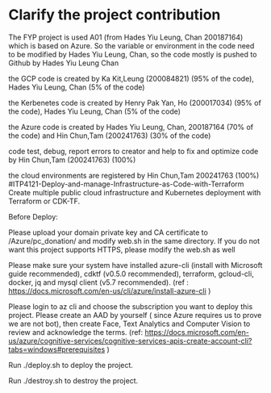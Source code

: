 # Clarify the project contribution
The FYP project is used A01 (from Hades Yiu Leung, Chan 200187164) which is based on Azure.
So the variable or environment in the code need to be modified by Hades Yiu Leung, Chan, so the code mostly is pushed to Github by Hades Yiu Leung Chan

the GCP code is created by Ka Kit,Leung  (200084821) (95% of the code),  Hades Yiu Leung, Chan (5% of the code)

the Kerbenetes code is created by Henry Pak Yan, Ho (200017034) (95% of the code), Hades Yiu Leung, Chan (5% of the code)

the Azure code is created by Hades Yiu Leung, Chan, 200187164 (70% of the code) and Hin Chun,Tam  (200241763)  (30% of the code)

code test, debug, report errors to creator and help to fix and optimize code by Hin Chun,Tam  (200241763) (100%)

the cloud environments are registered by Hin Chun,Tam 200241763 (100%)
#ITP4121-Deploy-and-manage-Infrastructure-as-Code-with-Terraform
Create multiple public cloud infrastructure and Kubernetes deployment with Terraform or CDK-TF. 

Before Deploy:

Please upload your domain private key and CA certificate to /Azure/pc_donation/ and modify web.sh in the same directory. If you do not want this project supports HTTPS, please modify the web.sh as well

 
Please make sure your system have installed azure-cli (install with Microsoft guide recommended), cdktf (v0.5.0 recommended), terraform, gcloud-cli, docker, jq and mysql client (v5.7 recommended).
(ref : https://docs.microsoft.com/en-us/cli/azure/install-azure-cli )

Please login to az cli and choose the subscription you want to deploy this project.
Please create an AAD by yourself ( since Azure requires us to prove we are not bot),
then create Face, Text Analytics and Computer Vision to review and acknowledge the terms.
(ref: https://docs.microsoft.com/en-us/azure/cognitive-services/cognitive-services-apis-create-account-cli?tabs=windows#prerequisites )

Run ./deploy.sh to deploy the project.

Run ./destroy.sh to destroy the project.
